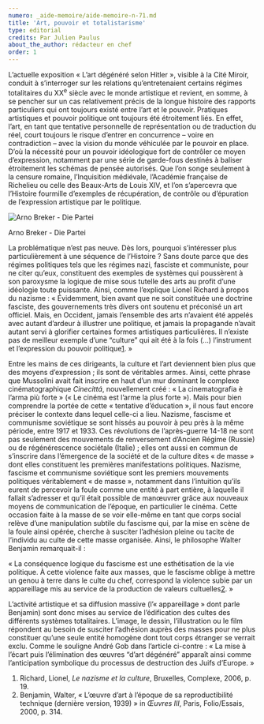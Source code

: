```yaml
---
numero: _aide-memoire/aide-memoire-n-71.md
title: 'Art, pouvoir et totalistarisme'
type: editorial
credits: Par Julien Paulus
about_the_author: rédacteur en chef
order: 1
---
```

L’actuelle exposition « L’art dégénéré selon Hitler », visible à la Cité Miroir, conduit à s’interroger sur les relations qu’entretenaient certains régimes totalitaires du XX<sup>e</sup> siècle avec le monde artistique et revient, en somme, à se pencher sur un cas relativement précis de la longue histoire des rapports particuliers qui ont toujours existé entre l’art et le pouvoir. Pratiques artistiques et pouvoir politique ont toujours été étroitement liés. En effet, l’art, en tant que tentative personnelle de représentation ou de traduction du réel, court toujours le risque d’entrer en concurrence – voire en contradiction – avec la vision du monde véhiculée par le pouvoir en place. D’où la nécessité pour un pouvoir idéologique fort de contrôler ce moyen d’expression, notamment par une série de garde-fous destinés à baliser étroitement les schémas de pensée autorisés. Que l’on songe seulement à la censure romaine, l’Inquisition médiévale, l’Académie française de Richelieu ou celle des Beaux-Arts de Louis XIV, et l’on s’apercevra que l’Histoire fourmille d’exemples de récupération, de contrôle ou d’épuration de l’expression artistique par le politique.

![](/assets/uploads/am71_p.1_arnobreker_diepartei.jpg "Arno Breker - Die Partei")

<span class="img-copyright">Arno Breker - Die Partei</span>

La problématique n’est pas neuve. Dès lors, pourquoi s’intéresser plus particulièrement à une séquence de l’Histoire ? Sans doute parce que des régimes politiques tels que les régimes nazi, fasciste et communiste, pour ne citer qu’eux, constituent des exemples de systèmes qui poussèrent à son paroxysme la logique de mise sous tutelle des arts au profit d’une idéologie toute puissante. Ainsi, comme l’explique Lionel Richard à propos du nazisme : « Évidemment, bien avant que ne soit constituée une doctrine fasciste, des gouvernements très divers ont soutenu et préconisé un art officiel. Mais, en Occident, jamais l’ensemble des arts n’avaient été appelés avec autant d’ardeur à illustrer une politique, et jamais la propagande n’avait autant servi à glorifier certaines formes artistiques particulières. Il n’existe pas de meilleur exemple d’une “culture” qui ait été à la fois (…) l’instrument et l’expression du pouvoir politique[1](#footnote-1). »

Entre les mains de ces dirigeants, la culture et l’art deviennent bien plus que des moyens d’expression ; ils sont de véritables armes. Ainsi, cette phrase que Mussolini avait fait inscrire en haut d’un mur dominant le complexe cinématographique _Cinecittá_, nouvellement créé : « La cinematografia è l’arma più forte » (« Le cinéma est l’arme la plus forte »). Mais pour bien comprendre la portée de cette « tentative d’éducation », il nous faut encore préciser le contexte dans lequel celle-ci a lieu. Nazisme, fascisme et communisme soviétique se sont hissés au pouvoir à peu près à la même période, entre 1917 et 1933. Ces révolutions de l’après-guerre 14-18 ne sont pas seulement des mouvements de renversement d’Ancien Régime (Russie) ou de régénérescence sociétale (Italie) ; elles ont aussi en commun de s’inscrire dans l’émergence de la société et de la culture dites « de masse » dont elles constituent les premières manifestations politiques. Nazisme, fascisme et communisme soviétique sont les premiers mouvements politiques véritablement « de masse », notamment dans l’intuition qu’ils eurent de percevoir la foule comme une entité à part entière, à laquelle il fallait s’adresser et qu’il était possible de manœuvrer grâce aux nouveaux moyens de communication de l’époque, en particulier le cinéma. Cette occasion faite à la masse de se voir elle-même en tant que corps social relève d’une manipulation subtile du fascisme qui, par la mise en scène de la foule ainsi opérée, cherche à susciter l’adhésion pleine ou tacite de l’individu au culte de cette masse organisée. Ainsi, le philosophe Walter Benjamin remarquait-il :

« La conséquence logique du fascisme est une esthétisation de la vie politique. À cette violence faite aux masses, que le fascisme oblige à mettre un genou à terre dans le culte du chef, correspond la violence subie par un appareillage mis au service de la production de valeurs cultuelles[2](#footnote-2). »

L’activité artistique et sa diffusion massive (l’« appareillage » dont parle Benjamin) sont donc mises au service de l’édification des cultes des différents systèmes totalitaires. L’image, le dessin, l’illustration ou le film répondent au besoin de susciter l’adhésion auprès des masses pour ne plus constituer qu’une seule entité homogène dont tout corps étranger se verrait exclu. Comme le souligne André Gob dans l’article ci-contre : « La mise à l’écart puis l’élimination des œuvres “d’art dégénéré” apparaît ainsi comme l’anticipation symbolique du processus de destruction des Juifs d’Europe. »

1. Richard, Lionel, _Le nazisme et la culture_, Bruxelles, Complexe, 2006, p. 19.
2. Benjamin, Walter, « L’œuvre d’art à l’époque de sa reproductibilité technique (dernière version, 1939) » in _Œuvres III_, Paris, Folio/Essais, 2000, p. 314.
